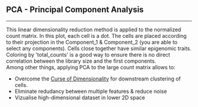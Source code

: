 ## PCA - Principal Component Analysis

***

This linear dimensionality reduction method is applied to the normalized count matrix.
In this plot, each cell is a dot. The cells are placed according to their projection
in the Component_1 & Component_2 (you are able to select any components). Cells close 
together have similar epigenomic traits.  
Coloring by 'total_counts' is a good way to ensure there is no direct correlation between
the library size and the first components.   
Among other things, applying PCA to the large count matrix allows to:

* Overcome the [Curse of Dimensionality](https://deepai.org/machine-learning-glossary-and-terms/curse-of-dimensionality) for downstream clustering of cells.
* Eliminate redudancy between multiple features & reduce noise
* Vizualise high-dimensional dataset in lower 2D space

